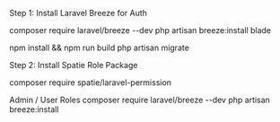 Step 1: Install Laravel Breeze for Auth

composer require laravel/breeze --dev
php artisan breeze:install blade

npm install && npm run build
php artisan migrate


Step 2: Install Spatie Role Package

composer require spatie/laravel-permission


 Admin / User Roles
composer require laravel/breeze --dev
php artisan breeze:install